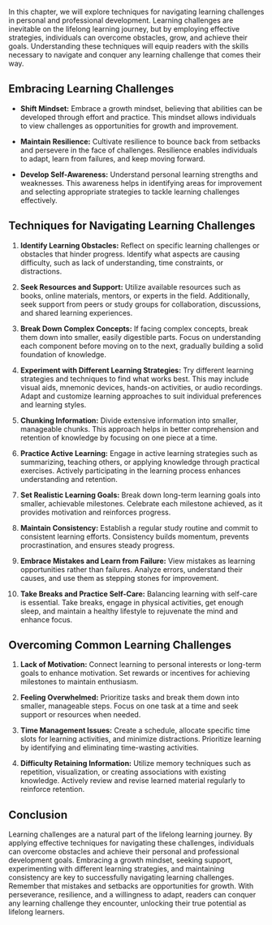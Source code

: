 
In this chapter, we will explore techniques for navigating learning challenges in personal and professional development. Learning challenges are inevitable on the lifelong learning journey, but by employing effective strategies, individuals can overcome obstacles, grow, and achieve their goals. Understanding these techniques will equip readers with the skills necessary to navigate and conquer any learning challenge that comes their way.

Embracing Learning Challenges
-----------------------------

* **Shift Mindset:** Embrace a growth mindset, believing that abilities can be developed through effort and practice. This mindset allows individuals to view challenges as opportunities for growth and improvement.

* **Maintain Resilience:** Cultivate resilience to bounce back from setbacks and persevere in the face of challenges. Resilience enables individuals to adapt, learn from failures, and keep moving forward.

* **Develop Self-Awareness:** Understand personal learning strengths and weaknesses. This awareness helps in identifying areas for improvement and selecting appropriate strategies to tackle learning challenges effectively.

Techniques for Navigating Learning Challenges
---------------------------------------------

1. **Identify Learning Obstacles:** Reflect on specific learning challenges or obstacles that hinder progress. Identify what aspects are causing difficulty, such as lack of understanding, time constraints, or distractions.

2. **Seek Resources and Support:** Utilize available resources such as books, online materials, mentors, or experts in the field. Additionally, seek support from peers or study groups for collaboration, discussions, and shared learning experiences.

3. **Break Down Complex Concepts:** If facing complex concepts, break them down into smaller, easily digestible parts. Focus on understanding each component before moving on to the next, gradually building a solid foundation of knowledge.

4. **Experiment with Different Learning Strategies:** Try different learning strategies and techniques to find what works best. This may include visual aids, mnemonic devices, hands-on activities, or audio recordings. Adapt and customize learning approaches to suit individual preferences and learning styles.

5. **Chunking Information:** Divide extensive information into smaller, manageable chunks. This approach helps in better comprehension and retention of knowledge by focusing on one piece at a time.

6. **Practice Active Learning:** Engage in active learning strategies such as summarizing, teaching others, or applying knowledge through practical exercises. Actively participating in the learning process enhances understanding and retention.

7. **Set Realistic Learning Goals:** Break down long-term learning goals into smaller, achievable milestones. Celebrate each milestone achieved, as it provides motivation and reinforces progress.

8. **Maintain Consistency:** Establish a regular study routine and commit to consistent learning efforts. Consistency builds momentum, prevents procrastination, and ensures steady progress.

9. **Embrace Mistakes and Learn from Failure:** View mistakes as learning opportunities rather than failures. Analyze errors, understand their causes, and use them as stepping stones for improvement.

10. **Take Breaks and Practice Self-Care:** Balancing learning with self-care is essential. Take breaks, engage in physical activities, get enough sleep, and maintain a healthy lifestyle to rejuvenate the mind and enhance focus.

Overcoming Common Learning Challenges
-------------------------------------

1. **Lack of Motivation:** Connect learning to personal interests or long-term goals to enhance motivation. Set rewards or incentives for achieving milestones to maintain enthusiasm.

2. **Feeling Overwhelmed:** Prioritize tasks and break them down into smaller, manageable steps. Focus on one task at a time and seek support or resources when needed.

3. **Time Management Issues:** Create a schedule, allocate specific time slots for learning activities, and minimize distractions. Prioritize learning by identifying and eliminating time-wasting activities.

4. **Difficulty Retaining Information:** Utilize memory techniques such as repetition, visualization, or creating associations with existing knowledge. Actively review and revise learned material regularly to reinforce retention.

Conclusion
----------

Learning challenges are a natural part of the lifelong learning journey. By applying effective techniques for navigating these challenges, individuals can overcome obstacles and achieve their personal and professional development goals. Embracing a growth mindset, seeking support, experimenting with different learning strategies, and maintaining consistency are key to successfully navigating learning challenges. Remember that mistakes and setbacks are opportunities for growth. With perseverance, resilience, and a willingness to adapt, readers can conquer any learning challenge they encounter, unlocking their true potential as lifelong learners.
